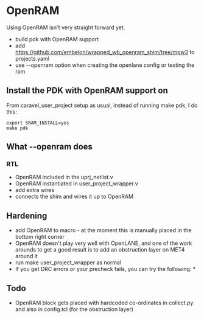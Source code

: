 # OpenRAM

Using OpenRAM isn't very straight forward yet.

* build pdk with OpenRAM support
* add https://github.com/embelon/wrapped_wb_openram_shim/tree/mpw3 to projects.yaml
* use --openram option when creating the openlane config or testing the ram

## Install the PDK with OpenRAM support on

From caravel_user_project setup as usual, instead of running make pdk, I do this:

    export SRAM_INSTALL=yes
    make pdk

## What --openram does

### RTL

* OpenRAM included in the uprj_netlist.v
* OpenRAM instantiated in user_project_wrapper.v
* add extra wires
* connects the shim and wires it up to OpenRAM 

## Hardening

* add OpenRAM to macro - at the moment this is manually placed in the bottom right corner
* OpenRAM doesn't play very well with OpenLANE, and one of the work arounds to get a good result is to add an obstruction layer on MET4 around it
* run make user_project_wrapper as normal
* If you get DRC errors or your precheck fails, you can try the following:
    *  

## Todo

* OpenRAM block gets placed with hardcoded co-ordinates in collect.py and also in config.tcl (for the obstruction layer)

